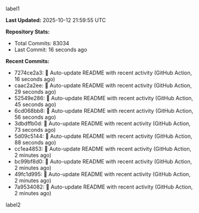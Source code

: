 
label1 
<!-- ACTIVITY_START -->
**Last Updated:** 2025-10-12 21:59:55 UTC

**Repository Stats:**
- Total Commits: 83034
- Last Commit: 16 seconds ago

**Recent Commits:**
- 7274ce2a3: 🤖 Auto-update README with recent activity (GitHub Action, 16 seconds ago)
- caac2a2ee: 🤖 Auto-update README with recent activity (GitHub Action, 29 seconds ago)
- 52549e286: 🤖 Auto-update README with recent activity (GitHub Action, 45 seconds ago)
- 6cd068bb8: 🤖 Auto-update README with recent activity (GitHub Action, 56 seconds ago)
- 3dbdffb0d: 🤖 Auto-update README with recent activity (GitHub Action, 73 seconds ago)
- 5d09c5144: 🤖 Auto-update README with recent activity (GitHub Action, 88 seconds ago)
- cc1ea4853: 🤖 Auto-update README with recent activity (GitHub Action, 2 minutes ago)
- bc99bf8d0: 🤖 Auto-update README with recent activity (GitHub Action, 2 minutes ago)
- 49fc1d995: 🤖 Auto-update README with recent activity (GitHub Action, 2 minutes ago)
- 7a9534082: 🤖 Auto-update README with recent activity (GitHub Action, 2 minutes ago)
<!-- ACTIVITY_END -->

label2
